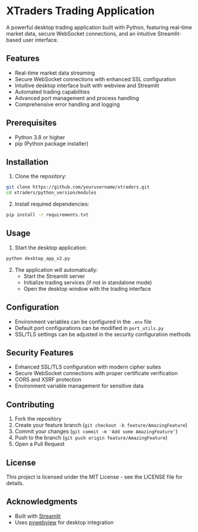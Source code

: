 # XTraders Trading Application

A powerful desktop trading application built with Python, featuring real-time market data, secure WebSocket connections, and an intuitive Streamlit-based user interface.

## Features

- Real-time market data streaming
- Secure WebSocket connections with enhanced SSL configuration
- Intuitive desktop interface built with webview and Streamlit
- Automated trading capabilities
- Advanced port management and process handling
- Comprehensive error handling and logging

## Prerequisites

- Python 3.8 or higher
- pip (Python package installer)

## Installation

1. Clone the repository:
```bash
git clone https://github.com/yourusername/xtraders.git
cd xtraders/python_version/modules
```

2. Install required dependencies:
```bash
pip install -r requirements.txt
```

## Usage

1. Start the desktop application:
```bash
python desktop_app_v2.py
```

2. The application will automatically:
   - Start the Streamlit server
   - Initialize trading services (if not in standalone mode)
   - Open the desktop window with the trading interface

## Configuration

- Environment variables can be configured in the `.env` file
- Default port configurations can be modified in `port_utils.py`
- SSL/TLS settings can be adjusted in the security configuration methods

## Security Features

- Enhanced SSL/TLS configuration with modern cipher suites
- Secure WebSocket connections with proper certificate verification
- CORS and XSRF protection
- Environment variable management for sensitive data

## Contributing

1. Fork the repository
2. Create your feature branch (`git checkout -b feature/AmazingFeature`)
3. Commit your changes (`git commit -m 'Add some AmazingFeature'`)
4. Push to the branch (`git push origin feature/AmazingFeature`)
5. Open a Pull Request

## License

This project is licensed under the MIT License - see the LICENSE file for details.

## Acknowledgments

- Built with [Streamlit](https://streamlit.io/)
- Uses [pywebview](https://pywebview.flowrl.com/) for desktop integration